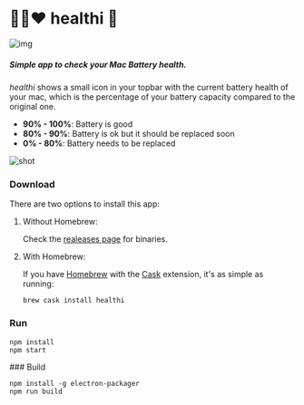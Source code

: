# :green_heart::yellow_heart::heart: healthi :battery:

![img](https://raw.githubusercontent.com/pablopunk/healthi/master/img/biglogo.png)

##### Simple app to check your Mac Battery health.

_healthi_ shows a small icon in your topbar with the current battery health of your mac, which is the percentage of your battery capacity compared to the original one.

- **90% - 100%**: Battery is good
- **80% - 90%**:  Battery is ok but it should be replaced soon
- **0%  - 80%**:  Battery needs to be replaced

![shot](https://raw.githubusercontent.com/pablopunk/healthi/master/img/screenshot.gif)

### Download

There are two options to install this app:

1. Without Homebrew:

    Check the [realeases page](https://github.com/pablopunk/healthi/releases) for binaries.

2. With Homebrew:

    If you have [Homebrew](http://brew.sh/index_es.html) with the [Cask](https://caskroom.github.io/) extension, it's as simple as running:

    ```shell
    brew cask install healthi
    ```

### Run

```shell
npm install
npm start
```

### Build

```shell
npm install -g electron-packager
npm run build
```
